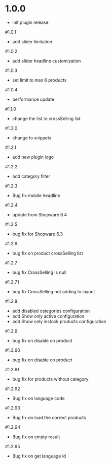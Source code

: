 # 1.0.0
- init plugin release

#1.0.1
- add slider limitation

#1.0.2
- add slider headline customization

#1.0.3
- set limit to max 6 products

#1.0.4
- performance update

#1.1.0
- change the list to crossSelling list

#1.2.0
- change to snippets

#1.2.1
- add new plugin logo

#1.2.2
- add category filter

#1.2.3
- Bug fix mobile headline

#1.2.4
- update from Shopware 6.4

#1.2.5
- bug fix for Shopware 6.3

#1.2.6
- bug fix on product crossSelling list

#1.2.7
- bug fix CrossSelling is null

#1.2.71
- bug fix CrossSelling not adding to layout

#1.2.8
- add disabled categories configuration
- add Show only active configuration
- add Show only instock products configuration

#1.2.9
- bug fix on disable on product

#1.2.90
- bug fix on disable on product

#1.2.91
- bug fix for products without category

#1.2.92
- Bug fix on language code

#1.2.93
- Bug fix on load the correct products

#1.2.94
- Bug fix on empty result

#1.2.95
- Bug fix on get language id
